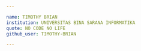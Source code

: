 ```yaml
---

name: TIMOTHY BRIAN
institution: UNIVERSITAS BINA SARANA INFORMATIKA
quote: NO CODE NO LIFE
github_user: TIMOTHY-BRIAN

---
```

